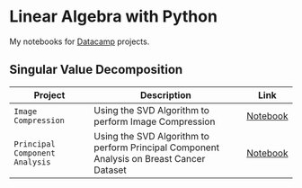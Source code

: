# Linear Algebra with Python

My notebooks for [Datacamp](https://www.datacamp.com/profile/eshaansn) projects.

## Singular Value Decomposition
| Project | Description | Link |
| --- | --- | --- |
| `Image Compression` | Using the SVD Algorithm to perform Image Compression | [Notebook](https://github.com/eshaansn/lin-alg/blob/master/Singular%20Value%20Decomposition/Image%20Compression/Image%20Compression.ipynb) |
| `Principal Component Analysis` | Using the SVD Algorithm to perform Principal Component Analysis on Breast Cancer Dataset | [Notebook](https://github.com/eshaansn/lin-alg/blob/master/Singular%20Value%20Decomposition/Principal%20Component%20Analysis%20with%20SVD/Principal%20Component%20Analysis%20with%20SVD.ipynb)
